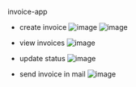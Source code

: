 invoice-app

* create invoice
![image](https://user-images.githubusercontent.com/74768389/154010221-6369082f-4dc2-4dba-bccd-6143fa09ea0c.png)
![image](https://user-images.githubusercontent.com/74768389/154011640-aab77168-c60c-478a-869a-2408b3e483f1.png)


* view invoices
![image](https://user-images.githubusercontent.com/74768389/154011767-50751f72-cd01-4687-bf24-799349d4b87a.png)

* update status
![image](https://user-images.githubusercontent.com/74768389/154011918-ee0d5115-3c3a-47ad-b047-6e82684ca7b0.png)

* send invoice in mail
![image](https://user-images.githubusercontent.com/74768389/154012368-70722f79-c142-47bd-9304-8c6b420926a9.png)



